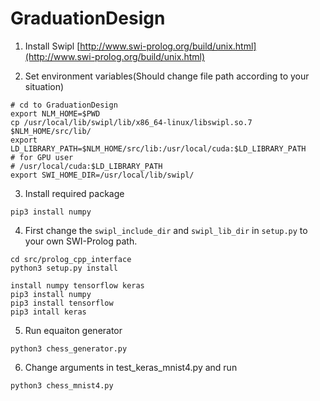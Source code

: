 # GraduationDesign


1. Install Swipl
	[http://www.swi-prolog.org/build/unix.html](http://www.swi-prolog.org/build/unix.html)


2. Set environment variables(Should change file path according to your situation)
```
# cd to GraduationDesign
export NLM_HOME=$PWD
cp /usr/local/lib/swipl/lib/x86_64-linux/libswipl.so.7 $NLM_HOME/src/lib/  
export LD_LIBRARY_PATH=$NLM_HOME/src/lib:/usr/local/cuda:$LD_LIBRARY_PATH  
# for GPU user
# /usr/local/cuda:$LD_LIBRARY_PATH  
export SWI_HOME_DIR=/usr/local/lib/swipl/  
```

3. Install required package
```
pip3 install numpy
```

4. First change the `swipl_include_dir` and `swipl_lib_dir` in `setup.py` to your own SWI-Prolog path.
```
cd src/prolog_cpp_interface
python3 setup.py install
```



```
install numpy tensorflow keras
pip3 install numpy
pip3 install tensorflow
pip3 intall keras
```


5. Run equaiton generator
```
python3 chess_generator.py
```

6. Change arguments in test_keras_mnist4.py and run
```
python3 chess_mnist4.py
```

